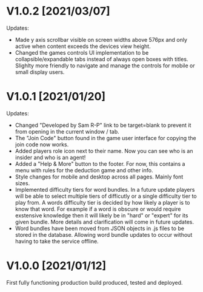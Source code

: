 # V1.0.2 [2021/03/07]

Updates:

-   Made y axis scrollbar visible on screen widths above 576px and only active when content exceeds the devices view height.
-   Changed the games controls UI implementation to be collapsible/expandable tabs instead of always open boxes with titles. Slighlty more friendly to navigate and manage the controls for mobile or small display users.

# V1.0.1 [2021/01/20]

Updates:

-   Changed "Developed by Sam R-P" link to be target=blank to prevent it from opening in the current window / tab.
-   The "Join Code" button found in the game user interface for copying the join code now works.
-   Added players role icon next to their name. Now you can see who is an insider and who is an agent!
-   Added a "Help & More" button to the footer. For now, this contains a menu with rules for the deduction game and other info.
-   Style changes for mobile and desktop across all pages. Mainly font sizes.
-   Implemented difficulty tiers for word bundles. In a future update players will be able to select multiple tiers of difficutly or a single difficulty tier to play from. A words difficulty tier is decided by how likely a player is to know that word. For example if a word is obscure or would require exstensive knowledge then it will likely be in "hard" or "expert" for its given bundle. More details and clarification will come in future updates.
-   Word bundles have been moved from JSON objects in .js files to be stored in the database. Allowing word bundle updates to occur without having to take the service offline.

# V1.0.0 [2021/01/12]

First fully functioning production build produced, tested and deployed.
